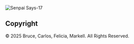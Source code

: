 ![Senpai Says-17](https://github.com/user-attachments/assets/9cc88c1f-fdc6-4a2d-9a91-dbdd0d911d92)
## Copyright
© 2025 Bruce, Carlos, Felicia, Markell. All Rights Reserved.
